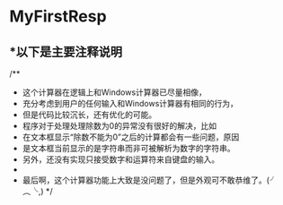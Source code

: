 # MyFirstResp
*以下是主要注释说明
---
/**
 * 这个计算器在逻辑上和Windows计算器已尽量相像，
 * 充分考虑到用户的任何输入和Windows计算器有相同的行为，
 * 但是代码比较沉长，还有优化的可能。
 * 程序对于处理处理除数为0的异常没有很好的解决，比如
 * 在文本框显示“除数不能为0”之后的计算都会有一些问题，原因
 * 是文本框当前显示的是字符串而非可被解析为数字的字符串。
 * 另外，还没有实现只接受数字和运算符来自键盘的输入。
 * 
 * 最后啊，这个计算器功能上大致是没问题了，但是外观可不敢恭维了。(╯︵╰,)
 */
